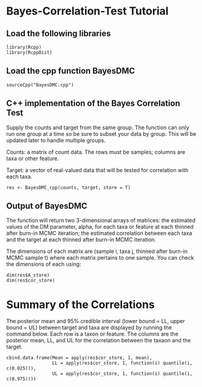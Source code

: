 # Bayes-Correlation-Test Tutorial


## Load the following libraries
```
library(Rcpp)
library(RcppDist)
```

## Load the cpp function BayesDMC
```
sourceCpp("BayesDMC.cpp")
```


## C++ implementation of the Bayes Correlation Test

Supply the counts and target from the same group. The function can only run one group at a time so be sure to subset your data by group.  This will be updated later to handle multiple groups.  

Counts: a matrix of count data.  The rows must be samples; columns are taxa or other feature.

Target: a vector of real-valued data that will be tested for correlation with each taxa.

```
res <- BayesDMC_cpp(counts, target, store = T)
```

## Output of BayesDMC

The function will return two 3-dimensional arrays of matrices: the estimated values of the DM parameter, alpha, for each taxa or feature at each thinned after burn-in MCMC iteration; the estimated correlation between each taxa and the target at each thinned after burn-in MCMC iteration.

The dimensions of each matrix are (sample i, taxa j, thinned after burn-in MCMC sample t) where each matrix pertains to one sample. You can check the dimensions of each using:
```
dim(res$A_store)
dim(res$cor_store)
```

# Summary of the Correlations
The posterior mean and 95% credible interval (lower bound = LL, upper bound = UL) between target and taxa are displayed by running the command below.  Each row is a taxon or feature.   The columns are the posterior mean, LL, and UL for the correlation between the taxaon and the target.

```
cbind.data.frame(Mean = apply(res$cor_store, 1, mean),
                 LL = apply(res$cor_store, 1, function(i) quantile(i, c(0.025))),
                 UL = apply(res$cor_store, 1, function(i) quantile(i, c(0.975))))
```

